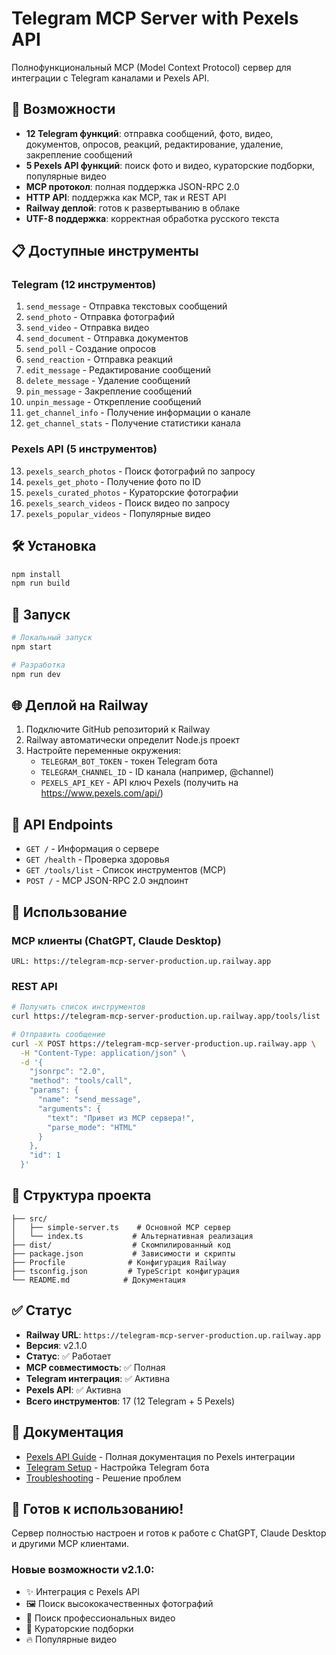 # Telegram MCP Server with Pexels API

Полнофункциональный MCP (Model Context Protocol) сервер для интеграции с Telegram каналами и Pexels API.

## 🚀 Возможности

- **12 Telegram функций**: отправка сообщений, фото, видео, документов, опросов, реакций, редактирование, удаление, закрепление сообщений
- **5 Pexels API функций**: поиск фото и видео, кураторские подборки, популярные видео
- **MCP протокол**: полная поддержка JSON-RPC 2.0
- **HTTP API**: поддержка как MCP, так и REST API
- **Railway деплой**: готов к развертыванию в облаке
- **UTF-8 поддержка**: корректная обработка русского текста

## 📋 Доступные инструменты

### Telegram (12 инструментов)
1. `send_message` - Отправка текстовых сообщений
2. `send_photo` - Отправка фотографий
3. `send_video` - Отправка видео
4. `send_document` - Отправка документов
5. `send_poll` - Создание опросов
6. `send_reaction` - Отправка реакций
7. `edit_message` - Редактирование сообщений
8. `delete_message` - Удаление сообщений
9. `pin_message` - Закрепление сообщений
10. `unpin_message` - Открепление сообщений
11. `get_channel_info` - Получение информации о канале
12. `get_channel_stats` - Получение статистики канала

### Pexels API (5 инструментов)
13. `pexels_search_photos` - Поиск фотографий по запросу
14. `pexels_get_photo` - Получение фото по ID
15. `pexels_curated_photos` - Кураторские фотографии
16. `pexels_search_videos` - Поиск видео по запросу
17. `pexels_popular_videos` - Популярные видео

## 🛠 Установка

```bash
npm install
npm run build
```

## 🚀 Запуск

```bash
# Локальный запуск
npm start

# Разработка
npm run dev
```

## 🌐 Деплой на Railway

1. Подключите GitHub репозиторий к Railway
2. Railway автоматически определит Node.js проект
3. Настройте переменные окружения:
   - `TELEGRAM_BOT_TOKEN` - токен Telegram бота
   - `TELEGRAM_CHANNEL_ID` - ID канала (например, @channel)
   - `PEXELS_API_KEY` - API ключ Pexels (получить на https://www.pexels.com/api/)

## 📡 API Endpoints

- `GET /` - Информация о сервере
- `GET /health` - Проверка здоровья
- `GET /tools/list` - Список инструментов (MCP)
- `POST /` - MCP JSON-RPC 2.0 эндпоинт

## 🔧 Использование

### MCP клиенты (ChatGPT, Claude Desktop)
```
URL: https://telegram-mcp-server-production.up.railway.app
```

### REST API
```bash
# Получить список инструментов
curl https://telegram-mcp-server-production.up.railway.app/tools/list

# Отправить сообщение
curl -X POST https://telegram-mcp-server-production.up.railway.app \
  -H "Content-Type: application/json" \
  -d '{
    "jsonrpc": "2.0",
    "method": "tools/call",
    "params": {
      "name": "send_message",
      "arguments": {
        "text": "Привет из MCP сервера!",
        "parse_mode": "HTML"
      }
    },
    "id": 1
  }'
```

## 📁 Структура проекта

```
├── src/
│   ├── simple-server.ts    # Основной MCP сервер
│   └── index.ts           # Альтернативная реализация
├── dist/                  # Скомпилированный код
├── package.json           # Зависимости и скрипты
├── Procfile              # Конфигурация Railway
├── tsconfig.json         # TypeScript конфигурация
└── README.md            # Документация
```

## ✅ Статус

- **Railway URL**: `https://telegram-mcp-server-production.up.railway.app`
- **Версия**: v2.1.0
- **Статус**: ✅ Работает
- **MCP совместимость**: ✅ Полная
- **Telegram интеграция**: ✅ Активна
- **Pexels API**: ✅ Активна
- **Всего инструментов**: 17 (12 Telegram + 5 Pexels)

## 📖 Документация

- [Pexels API Guide](./PEXELS_API_GUIDE.md) - Полная документация по Pexels интеграции
- [Telegram Setup](./TELEGRAM_SETUP_GUIDE.md) - Настройка Telegram бота
- [Troubleshooting](./TROUBLESHOOTING.md) - Решение проблем

## 🎯 Готов к использованию!

Сервер полностью настроен и готов к работе с ChatGPT, Claude Desktop и другими MCP клиентами.

### Новые возможности v2.1.0:
- ✨ Интеграция с Pexels API
- 🖼️ Поиск высококачественных фотографий
- 🎥 Поиск профессиональных видео
- 📸 Кураторские подборки
- 🔥 Популярные видео
